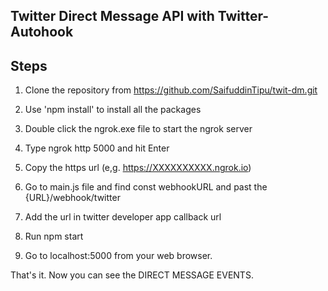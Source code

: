 ## Twitter Direct Message API with Twitter-Autohook

## Steps


1. Clone the repository from https://github.com/SaifuddinTipu/twit-dm.git

2. Use 'npm install' to install all the packages

3. Double click the ngrok.exe file to start the ngrok server

4. Type ngrok http 5000 and hit Enter

5. Copy the https url (e,g. https://XXXXXXXXXX.ngrok.io)

6. Go to main.js file and find const webhookURL and past the {URL}/webhook/twitter

7. Add the url in twitter developer app callback url


8. Run npm start

9. Go to localhost:5000 from your web browser.

That's it. Now you can see the DIRECT MESSAGE EVENTS.
